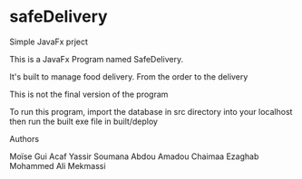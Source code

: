 # safeDelivery
Simple JavaFx prject

This is a JavaFx Program named SafeDelivery.

It's built to manage food delivery. From the order to the delivery

This is not the final version of the program

To run this program, import the database in src directory into your localhost then run the built exe file in built/deploy


Authors

Moïse Gui
Acaf Yassir
Soumana Abdou Amadou
Chaimaa Ezaghab
Mohammed Ali Mekmassi
